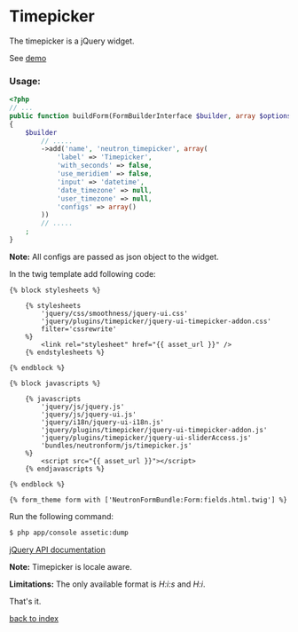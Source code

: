 Timepicker
==========

The timepicker is a jQuery widget.

See [demo](http://trentrichardson.com/examples/timepicker/)

### Usage:

``` php
<?php
// ...
public function buildForm(FormBuilderInterface $builder, array $options)
{
    $builder
        // .....
        ->add('name', 'neutron_timepicker', array(
            'label' => 'Timepicker',
            'with_seconds' => false,
            'use_meridiem' => false,
            'input' => 'datetime',
            'date_timezone' => null,
            'user_timezone' => null,
            'configs' => array()
        ))
		// .....
    ;
}
```
**Note:** All configs are passed as json object to the widget.

In the twig template add following code:

``` jinja
{% block stylesheets %}
            
	{% stylesheets
		'jquery/css/smoothness/jquery-ui.css' 
        'jquery/plugins/timepicker/jquery-ui-timepicker-addon.css'
        filter='cssrewrite'
	%}
        <link rel="stylesheet" href="{{ asset_url }}" />
	{% endstylesheets %}

{% endblock %}

{% block javascripts %}

	{% javascripts
		'jquery/js/jquery.js'
		'jquery/js/jquery-ui.js'
		'jquery/i18n/jquery-ui-i18n.js'
		'jquery/plugins/timepicker/jquery-ui-timepicker-addon.js'
		'jquery/plugins/timepicker/jquery-ui-sliderAccess.js'
		'bundles/neutronform/js/timepicker.js'           
	%}
        <script src="{{ asset_url }}"></script>
    {% endjavascripts %}

{% endblock %}

{% form_theme form with ['NeutronFormBundle:Form:fields.html.twig'] %}

```


Run the following command:

``` bash
$ php app/console assetic:dump
```

[jQuery API documentation](http://trentrichardson.com/examples/timepicker/)

**Note:** Timepicker is locale aware. 


**Limitations:** The only available format is *H:i:s* and *H:i*.

That's it.

[back to index](index.md#list)


